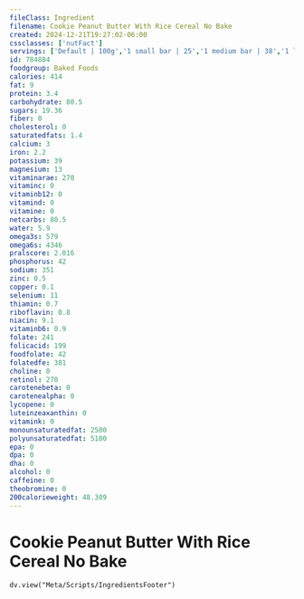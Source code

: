 ```yaml
---
fileClass: Ingredient
filename: Cookie Peanut Butter With Rice Cereal No Bake
created: 2024-12-21T19:27:02-06:00
cssclasses: ['nutFact']
servings: ['Default | 100g','1 small bar | 25','1 medium bar | 38','1 large bar | 56']
id: 784884
foodgroup: Baked Foods
calories: 414
fat: 9
protein: 3.4
carbohydrate: 80.5
sugars: 19.36
fiber: 0
cholesterol: 0
saturatedfats: 1.4
calcium: 3
iron: 2.2
potassium: 39
magnesium: 13
vitaminarae: 270
vitaminc: 0
vitaminb12: 0
vitamind: 0
vitamine: 0
netcarbs: 80.5
water: 5.9
omega3s: 579
omega6s: 4346
pralscore: 2.016
phosphorus: 42
sodium: 351
zinc: 0.5
copper: 0.1
selenium: 11
thiamin: 0.7
riboflavin: 0.8
niacin: 9.1
vitaminb6: 0.9
folate: 241
folicacid: 199
foodfolate: 42
folatedfe: 381
choline: 0
retinol: 270
carotenebeta: 0
carotenealpha: 0
lycopene: 0
luteinzeaxanthin: 0
vitamink: 0
monounsaturatedfat: 2500
polyunsaturatedfat: 5100
epa: 0
dpa: 0
dha: 0
alcohol: 0
caffeine: 0
theobromine: 0
200calorieweight: 48.309
---
```


# Cookie Peanut Butter With Rice Cereal No Bake

```dataviewjs
dv.view("Meta/Scripts/IngredientsFooter")
```